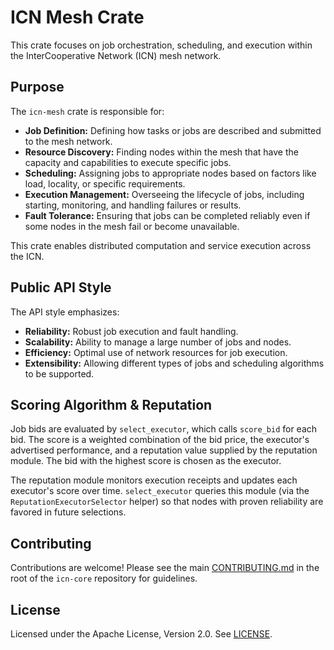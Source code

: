 # ICN Mesh Crate

This crate focuses on job orchestration, scheduling, and execution within the InterCooperative Network (ICN) mesh network.

## Purpose

The `icn-mesh` crate is responsible for:

*   **Job Definition:** Defining how tasks or jobs are described and submitted to the mesh network.
*   **Resource Discovery:** Finding nodes within the mesh that have the capacity and capabilities to execute specific jobs.
*   **Scheduling:** Assigning jobs to appropriate nodes based on factors like load, locality, or specific requirements.
*   **Execution Management:** Overseeing the lifecycle of jobs, including starting, monitoring, and handling failures or results.
*   **Fault Tolerance:** Ensuring that jobs can be completed reliably even if some nodes in the mesh fail or become unavailable.

This crate enables distributed computation and service execution across the ICN.

## Public API Style

The API style emphasizes:

*   **Reliability:** Robust job execution and fault handling.
*   **Scalability:** Ability to manage a large number of jobs and nodes.
*   **Efficiency:** Optimal use of network resources for job execution.
*   **Extensibility:** Allowing different types of jobs and scheduling algorithms to be supported.

## Scoring Algorithm & Reputation

Job bids are evaluated by `select_executor`, which calls `score_bid` for each
bid. The score is a weighted combination of the bid price, the executor's
advertised performance, and a reputation value supplied by the reputation
module. The bid with the highest score is chosen as the executor.

The reputation module monitors execution receipts and updates each executor's
score over time. `select_executor` queries this module (via the
`ReputationExecutorSelector` helper) so that nodes with proven reliability are
favored in future selections.

## Contributing

Contributions are welcome! Please see the main [CONTRIBUTING.md](../../CONTRIBUTING.md) in the root of the `icn-core` repository for guidelines.

## License

Licensed under the Apache License, Version 2.0. See [LICENSE](../../LICENSE). 